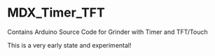 # MDX_Timer_TFT
Contains Arduino Source Code for Grinder with Timer and TFT/Touch

This is a very early state and experimental!

